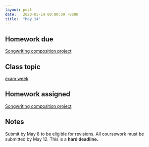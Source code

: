 ```yaml
---
layout: post
date:   2023-05-14 00:00:00 -0500
title:  "May 14"
---
```


## Homework due

[Songwriting composition project](https://gmuedu-my.sharepoint.com/:b:/g/personal/mlavengo_gmu_edu/EQXt8bU-pYpMvEC77ZwlMkEBamETDLnvOG28Pq7VYXH_iA?e=eTgPC7)

## Class topic

[exam week]()

## Homework assigned

[Songwriting composition project](https://gmuedu-my.sharepoint.com/:b:/g/personal/mlavengo_gmu_edu/EQXt8bU-pYpMvEC77ZwlMkEBamETDLnvOG28Pq7VYXH_iA?e=eTgPC7)

## Notes

Submit by May 8 to be eligible for revisions. All coursework must be submitted by May 12. This is a **hard deadline.**